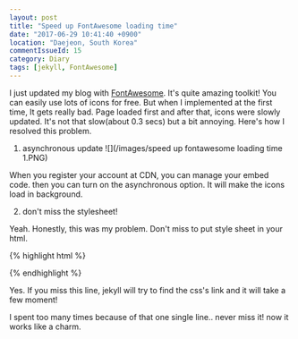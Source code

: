 ```yaml
---
layout: post
title: "Speed up FontAwesome loading time"
date: "2017-06-29 10:41:40 +0900"
location: "Daejeon, South Korea"
commentIssueId: 15
category: Diary
tags: [jekyll, FontAwesome]
---
```


I just updated my blog with [FontAwesome](http://fontawesome.io/). It's quite amazing toolkit! You can easily use lots of icons for free. But when I implemented at the first time, It gets really bad. Page loaded first and after that, icons were slowly updated. It's not that slow(about 0.3 secs) but a bit annoying. Here's how I resolved this problem.

1. asynchronous update
![](/images/speed up fontawesome loading time 1.PNG)

When you register your account at CDN, you can manage your embed code. then you can turn on the asynchronous option. It will make the icons load in background.

2. don't miss the stylesheet!

Yeah. Honestly, this was my problem. Don't miss to put style sheet in your html.

{% highlight html %}
<link rel="stylesheet" href="https://maxcdn.bootstrapcdn.com/font-awesome/4.7.0/css/font-awesome.min.css"/>
{% endhighlight %}

Yes. If you miss this line, jekyll will try to find the css's link and it will take a few moment!

I spent too many times because of that one single line.. never miss it! now it works like a charm.
